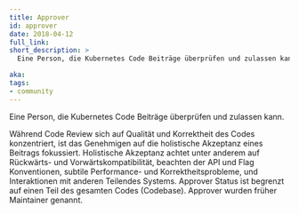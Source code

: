 ```yaml
---
title: Approver
id: approver
date: 2018-04-12
full_link: 
short_description: >
  Eine Person, die Kubernetes Code Beiträge überprüfen und zulassen kann.

aka: 
tags:
- community
---
```

 Eine Person, die Kubernetes Code Beiträge überprüfen und zulassen kann.

<!--more--> 

Während Code Review sich auf Qualität und Korrektheit des Codes konzentriert, ist das Genehmigen auf die holistische Akzeptanz eines Beitrags fokussiert. Holistische Akzeptanz achtet unter anderem auf Rückwärts- und Vorwärtskompatibilität, beachten der API und Flag Konventionen, subtile Performance- und Korrektheitsprobleme, und Interaktionen mit anderen Teilendes Systems. Approver Status ist begrenzt auf einen Teil des gesamten Codes (Codebase). Approver wurden früher Maintainer genannt.

